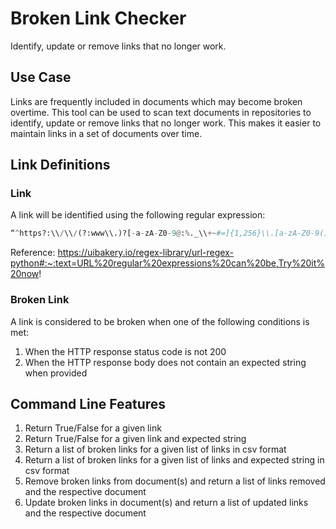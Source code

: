 # Broken Link Checker

Identify, update or remove links that no longer work.

## Use Case

Links are frequently included in documents which may become broken overtime. This tool can be used to scan text documents in repositories to identify, update or remove links that no longer work. This makes it easier to maintain links in a set of documents over time.

## Link Definitions 

### Link

A link will be identified using the following regular expression:

```python
“^https?:\\/\\/(?:www\\.)?[-a-zA-Z0-9@:%._\\+~#=]{1,256}\\.[a-zA-Z0-9()]{1,6}\\b(?:[-a-zA-Z0-9()@:%_\\+.~#?&\\/=]*)$”
```

Reference: https://uibakery.io/regex-library/url-regex-python#:~:text=URL%20regular%20expressions%20can%20be,Try%20it%20now!

### Broken Link

A link is considered to be broken when one of the following conditions is met:

1. When the HTTP response status code is not 200
2. When the HTTP response body does not contain an expected string when provided

## Command Line Features

1. Return True/False for a given link
2. Return True/False for a given link and expected string
3. Return a list of broken links for a given list of links in csv format
4. Return a list of broken links for a given list of links and expected string in csv format
5. Remove broken links from document(s) and return a list of links removed and the respective document
6. Update broken links in document(s) and return a list of updated links and the respective document
